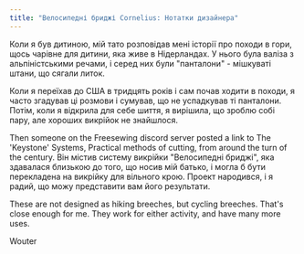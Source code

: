 ```yaml
---
title: "Велосипедні бриджі Cornelius: Нотатки дизайнера"
---
```


Коли я був дитиною, мій тато розповідав мені історії про походи в гори, щось чарівне для дитини, яка живе в Нідерландах. У нього була валіза з альпіністськими речами, і серед них були "панталони" - мішкуваті штани, що сягали литок.

Коли я переїхав до США в тридцять років і сам почав ходити в походи, я часто згадував ці розмови і сумував, що не успадкував ті панталони. Потім, коли я відкрила для себе шиття, я вирішила, що зроблю собі пару, але хороших викрійок не знайшлося.

Then someone on the Freesewing discord server posted a link to The 'Keystone' Systems, Practical methods of cutting, from around the turn of the century. Він містив систему викрійки "Велосипедні бриджі", яка здавалася близькою до того, що носив мій батько, і могла б бути перекладена на викрійку для вільного крою. Проект народився, і я радий, що можу представити вам його результати.

These are not designed as hiking breeches, but cycling breeches. That's close enough for me. They work for either activity, and have many more uses.

Wouter
